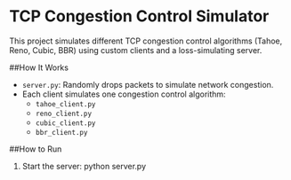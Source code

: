 # TCP Congestion Control Simulator

This project simulates different TCP congestion control algorithms (Tahoe, Reno, Cubic, BBR) using custom clients and a loss-simulating server.

##How It Works

- `server.py`: Randomly drops packets to simulate network congestion.
- Each client simulates one congestion control algorithm:
  - `tahoe_client.py`
  - `reno_client.py`
  - `cubic_client.py`
  - `bbr_client.py`

##How to Run

1. Start the server:
   python server.py
